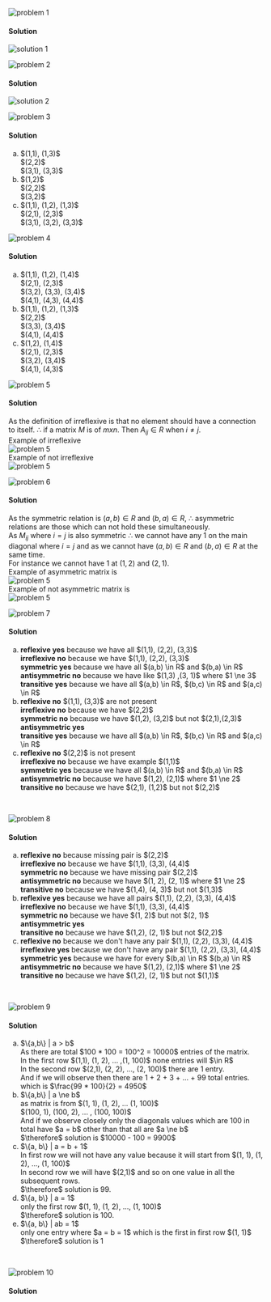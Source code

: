 ![problem 1](https://github.com/jigjnasu/discrete_mathematics_and_its_applications/blob/master/chapter_9_relations/9.3_representing_relations/repo/problem_1.png)
#### Solution
![solution 1](https://github.com/jigjnasu/discrete_mathematics_and_its_applications/blob/master/chapter_9_relations/9.3_representing_relations/repo/solution_1.png)

![problem 2](https://github.com/jigjnasu/discrete_mathematics_and_its_applications/blob/master/chapter_9_relations/9.3_representing_relations/repo/problem_2.png)
#### Solution
![solution 2](https://github.com/jigjnasu/discrete_mathematics_and_its_applications/blob/master/chapter_9_relations/9.3_representing_relations/repo/solution_2.png)

![problem 3](https://github.com/jigjnasu/discrete_mathematics_and_its_applications/blob/master/chapter_9_relations/9.3_representing_relations/repo/problem_3.png)
#### Solution
<ol type="a">
  <li>
    $(1,1), (1,3)$ </br>
    $(2,2)$ </br>
    $(3,1), (3,3)$ </br>
  </li>
  <li>
    $(1,2)$ </br>
    $(2,2)$ </br>
    $(3,2)$ </br>
  </li>
  <li>
    $(1,1), (1,2), (1,3)$ </br>
    $(2,1), (2,3)$ </br>
    $(3,1), (3,2), (3,3)$ </br>
  </li>
</ol>

![problem 4](https://github.com/jigjnasu/discrete_mathematics_and_its_applications/blob/master/chapter_9_relations/9.3_representing_relations/repo/problem_4.png)
#### Solution
<ol type="a">
  <li>
    $(1,1), (1,2), (1,4)$ </br>
    $(2,1), (2,3)$ </br>
    $(3,2), (3,3), (3,4)$ </br>
    $(4,1), (4,3), (4,4)$ </br>
  </li>
  <li>
    $(1,1), (1,2), (1,3)$ </br>
    $(2,2)$ </br>
    $(3,3), (3,4)$ </br>
    $(4,1), (4,4)$ </br>
  </li>
  <li>
    $(1,2), (1,4)$ </br>
    $(2,1), (2,3)$ </br>
    $(3,2), (3,4)$ </br>
    $(4,1), (4,3)$ </br>
  </li>
</ol>

![problem 5](https://github.com/jigjnasu/discrete_mathematics_and_its_applications/blob/master/chapter_9_relations/9.3_representing_relations/repo/problem_5.png)
#### Solution
As the definition of irreflexive is that no element should have a connection to itself. $\therefore$ if a matrix $M$ is of $m x n$.
Then $A_{ij} \in R$ when $i \ne j$.
</br>
Example of irreflexive <br>
![problem 5](https://github.com/jigjnasu/discrete_mathematics_and_its_applications/blob/master/chapter_9_relations/9.3_representing_relations/repo/irreflexive_yes.png)
</br>
Example of not irreflexive <br>
![problem 5](https://github.com/jigjnasu/discrete_mathematics_and_its_applications/blob/master/chapter_9_relations/9.3_representing_relations/repo/irreflexive_no.png)

![problem 6](https://github.com/jigjnasu/discrete_mathematics_and_its_applications/blob/master/chapter_9_relations/9.3_representing_relations/repo/problem_6.png)
#### Solution
As the symmetric relation is $(a,b) \in R$ and $(b,a) \in R$, $\therefore$ asymmetric relations are those which can not hold these simultaneously. </br>
As $M_{ij}$ where $i = j$ is also symmetric $\therefore$ we cannot have any 1 on the main diagonal where $i = j$ and as we cannot have $(a,b) \in R$ and $(b,a) \in R$ at the same time. </br>
For instance we cannot have 1 at $(1,2)$ and $(2,1)$. </br>
Example of asymmetric matrix is </br>
![problem 5](https://github.com/jigjnasu/discrete_mathematics_and_its_applications/blob/master/chapter_9_relations/9.3_representing_relations/repo/asymmetric_yes.png) </br>
Example of not asymmetric matrix is </br>
![problem 5](https://github.com/jigjnasu/discrete_mathematics_and_its_applications/blob/master/chapter_9_relations/9.3_representing_relations/repo/asymmetric_no.png) </br>

![problem 7](https://github.com/jigjnasu/discrete_mathematics_and_its_applications/blob/master/chapter_9_relations/9.3_representing_relations/repo/problem_7.png)
#### Solution
<ol type="a">
  <li>
    <b>reflexive yes</b> because we have all $(1,1), (2,2), (3,3)$ </br>
    <b>irreflexive no</b> because we have $(1,1), (2,2), (3,3)$ </br>
    <b>symmetric yes</b> because we have all $(a,b) \in R$ and $(b,a) \in R$ </br>
    <b>antisymmetric no</b> because we have like $(1,3) ,(3, 1)$ where $1 \ne 3$</br>
    <b>transitive yes</b> because we have all $(a,b) \in R$, $(b,c) \in R$ and $(a,c) \in R$ </br>
  </li>
  <li>
    <b>reflexive no</b> $(1,1), (3,3)$ are not present </br>
    <b>irreflexive no</b> because we have $(2,2)$ </br>
    <b>symmetric no</b> because we have $(1,2), (3,2)$ but not $(2,1),(2,3)$ </br>
    <b>antisymmetric yes</b> </br>
    <b>transitive yes</b> because we have all $(a,b) \in R$, $(b,c) \in R$ and $(a,c) \in R$ </br>
  </li>
  <li>
    <b>reflexive no</b> $(2,2)$ is not present </br>
    <b>irreflexive no</b> because we have example $(1,1)$ </br>
    <b>symmetric yes</b> because we have all $(a,b) \in R$ and $(b,a) \in R$ </br>
    <b>antisymmetric no</b> because we have $(1,2), (2,1)$ where $1 \ne 2$ </br>
    <b>transitive no</b> because we have $(2,1), (1,2)$ but not $(2,2)$ </br>
  </li>
</ol>

</br>

![problem 8](https://github.com/jigjnasu/discrete_mathematics_and_its_applications/blob/master/chapter_9_relations/9.3_representing_relations/repo/problem_8.png)
#### Solution
<ol type="a">
  <li>
    <b>reflexive no</b> because missing pair is $(2,2)$ </br>
    <b>irreflexive no</b> because we have $(1,1), (3,3), (4,4)$ </br>
    <b>symmetric no</b> because we have missing pair $(2,2)$ </br>
    <b>antisymmetric no</b> because we have $(1, 2), (2, 1)$ where $1 \ne 2$ </br>
    <b>transitive no</b> because we have $(1,4), (4, 3)$ but not $(1,3)$ </br>
  </li>
  <li>
    <b>reflexive yes</b> because we have all pairs $(1,1), (2,2), (3,3), (4,4)$ </br>
    <b>irreflexive no</b> because we have $(1,1), (3,3), (4,4)$ </br>
    <b>symmetric no</b> because we have $(1, 2)$ but not $(2, 1)$ </br>
    <b>antisymmetric yes</b>  </br>
    <b>transitive no</b> because we have $(1,2), (2, 1)$ but not $(2,2)$ </br>
  </li>
  <li>
    <b>reflexive no</b> because we don't have any pair $(1,1), (2,2), (3,3), (4,4)$ </br>
    <b>irreflexive yes</b> because we don't have any pair $(1,1), (2,2), (3,3), (4,4)$ </br>
    <b>symmetric yes</b> because we have for every $(b,a) \in R$ $(b,a) \in R$ </br>
    <b>antisymmetric no</b> because we have $(1,2), (2,1)$ where $1 \ne 2$  </br>
    <b>transitive no</b> because we have $(1,2), (2, 1)$ but not $(1,1)$ </br>
  </li>
</ol>

</br>

![problem 9](https://github.com/jigjnasu/discrete_mathematics_and_its_applications/blob/master/chapter_9_relations/9.3_representing_relations/repo/problem_9.png)
#### Solution
<ol type="a">
  <li>
    $\{a,b\} | a > b$ </br>
    As there are total $100 * 100 = 100^2 = 10000$ entries of the matrix. </br>
    In the first row $(1,1), (1, 2), ... ,(1, 100)$ none entries will $\in R$ </br>
    In the second row $(2,1), (2, 2), ..., (2, 100)$ there are 1 entry. </br>
    And if we will observe then there are 1 + 2 + 3 + ... + 99 total entries. </br>
    which is $\frac{99 * 100}{2} = 4950$ </br>
  </li>
  <li>
    $\{a,b\} | a \ne b$ </br>
    as matrix is from $(1, 1), (1, 2), ... (1, 100)$ </br>
    $(100, 1), (100, 2), ... , (100, 100)$ </br>
    And if we observe closely only the diagonals values which are 100 in total have $a = b$ other than that all are $a \ne b$ </br>
    $\therefore$ solution is $10000 - 100 = 9900$
  </li>
  <li>
    $\{a, b\} | a = b + 1$ </br>
    In first row we will not have any value because it will start from $(1, 1), (1, 2), ..., (1, 100)$ </br>
    In second row we will have $(2,1)$ and so on one value in all the subsequent rows. </br>
    $\therefore$ solution is 99. </br>
  </li>
  <li>
    $\{a, b\} | a = 1$ </br>
    only the first row $(1, 1), (1, 2), ..., (1, 100)$ </br>
    $\therefore$ solution is 100. </br>
  </li>
  <li>
    $\{a, b\} | ab = 1$ </br>
    only one entry where $a = b = 1$ which is the first in first row $(1, 1)$ </br>
    $\therefore$ solution is 1
  </li>
</ol>
</br>

![problem 10](https://github.com/jigjnasu/discrete_mathematics_and_its_applications/blob/master/chapter_9_relations/9.3_representing_relations/repo/problem_10.png)
#### Solution
